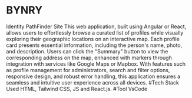 # BYNRY
Identity PathFinder Site
This web application, built using Angular or React, allows users to effortlessly browse a curated list of profiles while visually exploring their geographic locations on an interactive map. Each profile card presents essential information, including the person's name, photo, and description. Users can click the "Summary" button to view the corresponding address on the map, enhanced with markers through integration with services like Google Maps or Mapbox. With features such as profile management for administrators, search and filter options, responsive design, and robust error handling, this application ensures a seamless and intuitive user experience across all devices.
#Tech Stack Used
HTML, Tailwind CSS, JS and React.js.
#Tool
VsCode
